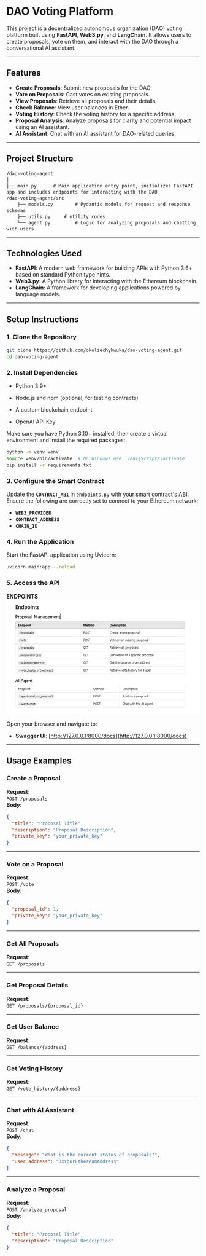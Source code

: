 
# DAO Voting Platform

This project is a decentralized autonomous organization (DAO) voting platform built using **FastAPI**, **Web3.py**, and **LangChain**. It allows users to create proposals, vote on them, and interact with the DAO through a conversational AI assistant.

---

## Features

- **Create Proposals**: Submit new proposals for the DAO.
- **Vote on Proposals**: Cast votes on existing proposals.
- **View Proposals**: Retrieve all proposals and their details.
- **Check Balance**: View user balances in Ether.
- **Voting History**: Check the voting history for a specific address.
- **Proposal Analysis**: Analyze proposals for clarity and potential impact using an AI assistant.
- **AI Assistant**: Chat with an AI assistant for DAO-related queries.

---

## Project Structure

```
/dao-voting-agent
│
├── main.py      # Main application entry point, initializes FastAPI app and includes endpoints for interacting with the DAO
/dao-voting-agent/src
    ├── models.py        # Pydantic models for request and response schemas
    ├── utils.py     # utility codes
    └── agent.py         # Logic for analyzing proposals and chatting with users
```

---

## Technologies Used

- **FastAPI**: A modern web framework for building APIs with Python 3.6+ based on standard Python type hints.
- **Web3.py**: A Python library for interacting with the Ethereum blockchain.
- **LangChain**: A framework for developing applications powered by language models.

---

## Setup Instructions

### 1. Clone the Repository

```bash
git clone https://github.com/okoliechykwuka/dao-voting-agent.git
cd dao-voting-agent
```

### 2. Install Dependencies

* Python 3.9+

* Node.js and npm (optional, for testing contracts)

* A custom blockchain endpoint

* OpenAI API Key

Make sure you have Python 3.10+ installed, then create a virtual environment and install the required packages:

```bash
python -m venv venv
source venv/bin/activate  # On Windows use `venv\Scripts\activate`
pip install -r requirements.txt
```

### 3. Configure the Smart Contract

Update the **`CONTRACT_ABI`** in `endpoints.py` with your smart contract's ABI. Ensure the following are correctly set to connect to your Ethereum network:

- **`WEB3_PROVIDER`**
- **`CONTRACT_ADDRESS`**
- **`CHAIN_ID`**

### 4. Run the Application

Start the FastAPI application using Uvicorn:

```bash
uvicorn main:app --reload
```

### 5. Access the API

**ENDPOINTS**
![Endpoints](image.png)


Open your browser and navigate to:

- **Swagger UI**: [http://127.0.0.1:8000/docs](http://127.0.0.1:8000/docs)

---

## Usage Examples

### Create a Proposal

**Request**:  
`POST /proposals`  
**Body**:

```json
{
  "title": "Proposal Title",
  "description": "Proposal Description",
  "private_key": "your_private_key"
}
```

---

### Vote on a Proposal

**Request**:  
`POST /vote`  
**Body**:

```json
{
  "proposal_id": 1,
  "private_key": "your_private_key"
}
```

---

### Get All Proposals

**Request**:  
`GET /proposals`

---

### Get Proposal Details

**Request**:  
`GET /proposals/{proposal_id}`

---

### Get User Balance

**Request**:  
`GET /balance/{address}`

---

### Get Voting History

**Request**:  
`GET /vote_history/{address}`

---

### Chat with AI Assistant

**Request**:  
`POST /chat`  
**Body**:

```json
{
  "message": "What is the current status of proposals?",
  "user_address": "0xYourEthereumAddress"
}
```

---

### Analyze a Proposal

**Request**:  
`POST /analyze_proposal`  
**Body**:

```json
{
  "title": "Proposal Title",
  "description": "Proposal Description"
}
```
